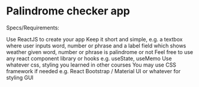 # Palindrome checker app

Specs/Requirements:

Use ReactJS to create your app
Keep it short and simple, e.g. a textbox where user inputs word, number or phrase and a label field which shows weather given word, number or phrase is palindrome or not
Feel free to use any react component library or hooks e.g. useState, useMemo
Use whatever css, styling you learned in other courses
You may use CSS framework if needed e.g. React Bootstrap / Material UI or whatever for styling GUI